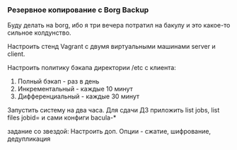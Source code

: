 ### Резервное копирование с Borg Backup ###

Буду делать на borg, ибо я три вечера потратил на бакулу и это какое-то сильное колдунство.

Настроить стенд Vagrant с двумя виртуальными машинами server и client.

Настроить политику бэкапа директории /etc с клиента:

1) Полный бэкап - раз в день
2) Инкрементальный - каждые 10 минут
3) Дифференциальный - каждые 30 минут

Запустить систему на два часа. Для сдачи ДЗ приложить list jobs, list files jobid=<id>
и сами конфиги bacula-*

задание со звездой: Настроить доп. Опции - сжатие, шифрование, дедупликация
